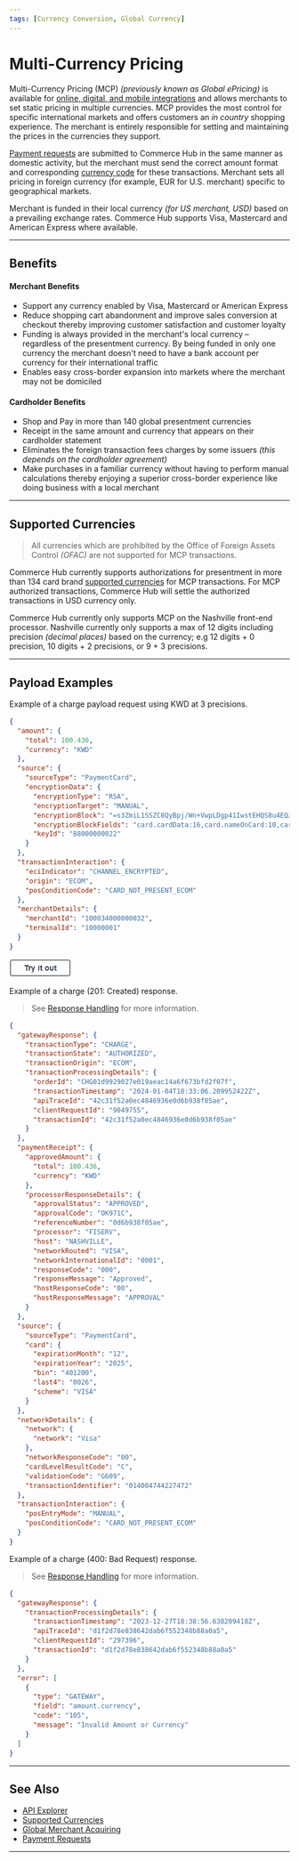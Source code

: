 ```yaml
---
tags: [Currency Conversion, Global Currency]
---
```


# Multi-Currency Pricing

Multi-Currency Pricing (MCP) _(previously known as Global ePricing)_ is available for [online, digital, and mobile integrations](?path=docs/Getting-Started/Getting-Started-Online.md) and allows merchants to set static pricing in multiple currencies. MCP provides the most control for specific international markets and offers customers an _in country_ shopping experience. The merchant is entirely responsible for setting and maintaining the prices in the currencies they support.

[Payment requests](?path=docs/Resources/API-Documents/Payments/Payments.md) are submitted to Commerce Hub in the same manner as domestic activity, but the merchant must send the correct amount format and corresponding [currency code](?path=docs/Resources/Master-Data/Currency-Code.md) for these transactions. Merchant sets all pricing in foreign currency (for example, EUR for U.S. merchant) specific to geographical markets.

Merchant is funded in their local currency _(for US merchant, USD)_ based on a prevailing exchange rates. Commerce Hub supports Visa, Mastercard and American Express where available.

---

## Benefits

#### Merchant Benefits

- Support any currency enabled by Visa, Mastercard or American Express
- Reduce shopping cart abandonment and improve sales conversion at checkout thereby improving customer satisfaction and customer loyalty
- Funding is always provided in the merchant's local currency – regardless of the presentment currency. By being funded in only one currency the merchant doesn't need to have a bank account per currency for their international traffic
- Enables easy cross-border expansion into markets where the merchant may not be domiciled

#### Cardholder Benefits

- Shop and Pay in more than 140 global presentment currencies
- Receipt in the same amount and currency that appears on their cardholder statement
- Eliminates the foreign transaction fees charges by some issuers _(this depends on the cardholder agreement)_
- Make purchases in a familiar currency without having to perform manual calculations thereby enjoying a superior cross-border experience like doing business with a local merchant

---

## Supported Currencies

<!-- theme: info -->
> All currencies which are prohibited by the Office of Foreign Assets Control _(OFAC)_ are not supported for MCP transactions.

Commerce Hub currently supports authorizations for presentment in more than 134 card brand [supported currencies](?path=docs/Resources/Master-Data/Currency-Code.md) for MCP transactions. For MCP authorized transactions, Commerce Hub will settle the authorized transactions in USD currency only.

Commerce Hub currently only supports MCP on the Nashville front-end processor. Nashville currently only supports a max of 12 digits including precision _(decimal places)_ based on the currency; e.g 12 digits + 0 precision, 10 digits + 2 precisions, or 9 + 3 precisions.

---

## Payload Examples

<!--
type: tab
titles: Request, Response, OFAC Response
-->

Example of a charge payload request using KWD at 3 precisions.

```json
{
  "amount": {
    "total": 100.436,
    "currency": "KWD"
  },
  "source": {
    "sourceType": "PaymentCard",
    "encryptionData": {
      "encryptionType": "RSA",
      "encryptionTarget": "MANUAL",
      "encryptionBlock": "=s3ZmiL1SSZC8QyBpj/Wn+VwpLDgp41IwstEHQS8u4EQJ....",
      "encryptionBlockFields": "card.cardData:16,card.nameOnCard:10,card.expirationMonth:2,card.expirationYear:4,card.securityCode:3",
      "keyId": "88000000022"
    }
  },
  "transactionInteraction": {
    "eciIndicator": "CHANNEL_ENCRYPTED",
    "origin": "ECOM",
    "posConditionCode": "CARD_NOT_PRESENT_ECOM"
  },
  "merchantDetails": {
    "merchantId": "100034000000032",
    "terminalId": "10000001"
  }
}
```

[![Try it out](../../../../assets/images/button.png)](../api/?type=post&path=/payments/v1/charges)

<!--
type: tab
-->

Example of a charge (201: Created) response.

<!-- theme: info -->
> See [Response Handling](?path=docs/Resources/Guides/Response-Codes/Response-Handling.md) for more information.

```json
{
  "gatewayResponse": {
    "transactionType": "CHARGE",
    "transactionState": "AUTHORIZED",
    "transactionOrigin": "ECOM",
    "transactionProcessingDetails": {
      "orderId": "CHG01d9929027e019aeac14a6f673bfd2f07f",
      "transactionTimestamp": "2024-01-04T18:33:06.209952422Z",
      "apiTraceId": "42c31f52a0ec4846936e0d6b938f05ae",
      "clientRequestId": "9049755",
      "transactionId": "42c31f52a0ec4846936e0d6b938f05ae"
    }
  },
  "paymentReceipt": {
    "approvedAmount": {
      "total": 100.436,
      "currency": "KWD"
    },
    "processorResponseDetails": {
      "approvalStatus": "APPROVED",
      "approvalCode": "OK971C",
      "referenceNumber": "0d6b938f05ae",
      "processor": "FISERV",
      "host": "NASHVILLE",
      "networkRouted": "VISA",
      "networkInternationalId": "0001",
      "responseCode": "000",
      "responseMessage": "Approved",
      "hostResponseCode": "00",
      "hostResponseMessage": "APPROVAL"
    }
  },
  "source": {
    "sourceType": "PaymentCard",
    "card": {
      "expirationMonth": "12",
      "expirationYear": "2025",
      "bin": "401200",
      "last4": "0026",
      "scheme": "VISA"
    }
  },
  "networkDetails": {
    "network": {
      "network": "Visa"
    },
    "networkResponseCode": "00",
    "cardLevelResultCode": "C",
    "validationCode": "G609",
    "transactionIdentifier": "014004744227472"
  },
  "transactionInteraction": {
    "posEntryMode": "MANUAL",
    "posConditionCode": "CARD_NOT_PRESENT_ECOM"
  }
}
```

<!--
type: tab
-->

Example of a charge (400: Bad Request) response.

<!-- theme: info -->
> See [Response Handling](?path=docs/Resources/Guides/Response-Codes/Response-Handling.md) for more information.

```json
{
  "gatewayResponse": {
    "transactionProcessingDetails": {
      "transactionTimestamp": "2023-12-27T18:38:56.638209418Z",
      "apiTraceId": "d1f2d78e838642dab6f552348b88a0a5",
      "clientRequestId": "297396",
      "transactionId": "d1f2d78e838642dab6f552348b88a0a5"
    }
  },
  "error": [
    {
      "type": "GATEWAY",
      "field": "amount.currency",
      "code": "105",
      "message": "Invalid Amount or Currency"
    }
  ]
}
```

<!-- type: tab-end -->

---

## See Also

- [API Explorer](../api/?type=post&path=/payments/v1/charges)
- [Supported Currencies](?path=docs/Resources/Master-Data/Currency-Code.md)
- [Global Merchant Acquiring](?path=docs/Resources/Guides/Global-Merchant-Acquiring.md)
- [Payment Requests](?path=docs/Resources/API-Documents/Payments/Payments.md)

---

